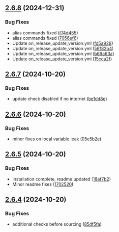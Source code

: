 ## [2.6.8](https://github.com/ashindiano/dyno/compare/v2.6.7...v2.6.8) (2024-12-31)


### Bug Fixes

* alias commands fixed ([f74d455](https://github.com/ashindiano/dyno/commit/f74d455ab8f941ea806734677319335aaf5a6ab9))
* alias commands fixed ([7056ef6](https://github.com/ashindiano/dyno/commit/7056ef6b50a4eef535bbf0abdc5e18a63ddf552f))
* Update on_release_update_version.yml ([fd5a929](https://github.com/ashindiano/dyno/commit/fd5a9297ad58bc8e643d116a8df8f221ccb41d0e))
* Update on_release_update_version.yml ([56f82b4](https://github.com/ashindiano/dyno/commit/56f82b42fcec012e1265331012381d352a0ebae8))
* Update on_release_update_version.yml ([b69a63a](https://github.com/ashindiano/dyno/commit/b69a63a5634d23224eff615b882e425a48a469b0))
* Update on_release_update_version.yml ([15cca2f](https://github.com/ashindiano/dyno/commit/15cca2ffaff793dd5c9f0a352acd446f634bf736))



## [2.6.7](https://github.com/ashindiano/dyno/compare/v2.6.6...v2.6.7) (2024-10-20)


### Bug Fixes

* update check disabled if no internet ([be1dd8e](https://github.com/ashindiano/dyno/commit/be1dd8eb14e52a1c277e2d1adf5a7e9a14f8c392))



## [2.6.6](https://github.com/ashindiano/dyno/compare/v2.6.5...v2.6.6) (2024-10-20)


### Bug Fixes

* minor fixes on local variable leak ([05e5b2e](https://github.com/ashindiano/dyno/commit/05e5b2eab20b803c8fd87e1f17f380ec6f96e88a))



## [2.6.5](https://github.com/ashindiano/dyno/compare/v2.6.4...v2.6.5) (2024-10-20)


### Bug Fixes

* Installation complete, readme updated ([18af7b2](https://github.com/ashindiano/dyno/commit/18af7b28e654b251d16a42cf42fcdb2221f8b4e2))
* Minor readme fixes ([1702520](https://github.com/ashindiano/dyno/commit/1702520a78c494a8c42e497f7144a73f606d4349))



## [2.6.4](https://github.com/ashindiano/dyno/compare/v2.6.3...v2.6.4) (2024-10-20)


### Bug Fixes

* additional checks before sourcing ([85df5fa](https://github.com/ashindiano/dyno/commit/85df5fa879824294fe1fbed4f1eebb8f6809a788))



